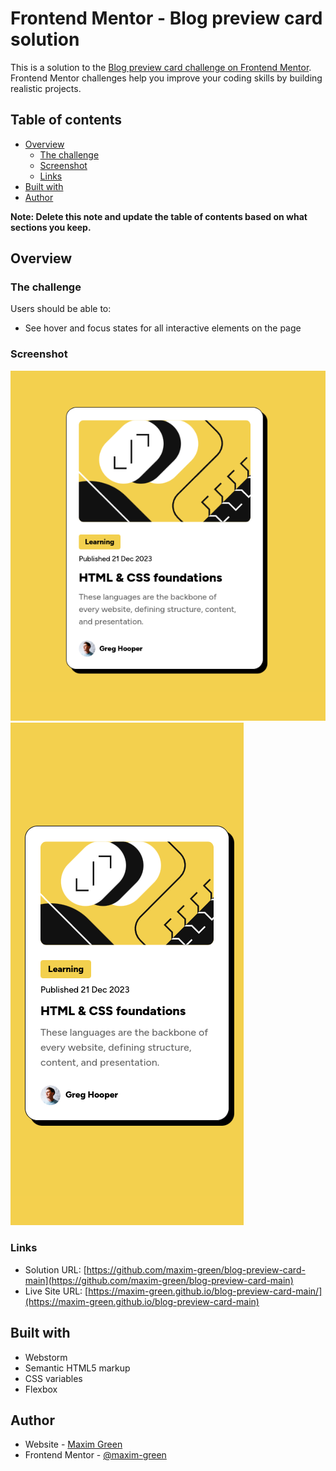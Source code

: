 # Frontend Mentor - Blog preview card solution

This is a solution to the [Blog preview card challenge on Frontend Mentor](https://www.frontendmentor.io/challenges/blog-preview-card-ckPaj01IcS). Frontend Mentor challenges help you improve your coding skills by building realistic projects.

## Table of contents

- [Overview](#overview)
    - [The challenge](#the-challenge)
    - [Screenshot](#screenshot)
    - [Links](#links)
- [Built with](#built-with)
- [Author](#author)

**Note: Delete this note and update the table of contents based on what sections you keep.**

## Overview

### The challenge

Users should be able to:

- See hover and focus states for all interactive elements on the page

### Screenshot
![screenshot-desktop.png](screenshot-desktop.png)
![screenshot-mobile.png](screenshot-mobile.png)

### Links

- Solution URL: [https://github.com/maxim-green/blog-preview-card-main](https://github.com/maxim-green/blog-preview-card-main)
- Live Site URL: [https://maxim-green.github.io/blog-preview-card-main/](https://maxim-green.github.io/blog-preview-card-main)

## Built with

- Webstorm
- Semantic HTML5 markup
- CSS variables
- Flexbox

## Author

- Website - [Maxim Green](https://maxim-green.github.io/)
- Frontend Mentor - [@maxim-green](https://www.frontendmentor.io/profile/maxim-green)